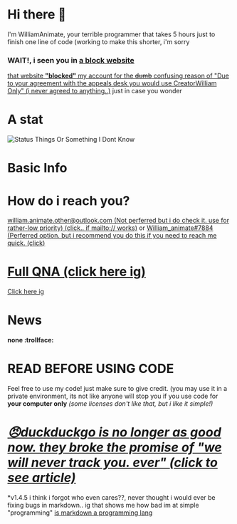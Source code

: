 # Hi there 👋
I'm WilliamAnimate, your terrible programmer that takes 5 hours just to finish one line of code (working to make this shorter, i'm sorry

### WAIT!, i seen you in [a **block** website](https://scratch.mit.edu)
[that website **"blocked"** my account for the ~~dumb~~ confusing reason of "Due to your agreement with the appeals desk you would use CreatorWilliam Only" (i never agreed to anything..)](https://youtu.be/xUDMkfaCjNg)
just in case you wonder
<!-- you may be asking, William, where is the scratch roast? i removed it just in case github might get mad at me, since i cant edit this on my browser and had to use edge... microsoft, i beg you. please be a better company and stop glitching out all my stuff.
not to mention edge is actually really, really really laggy for me. -->
<!-- # my stats -->
# A stat
<!-- ![My Github Langs I (Didn't Use) Most Thingy 35 tm r c a idk?????](https://github-readme-stats.vercel.app/api/top-langs/?username=WilliamAnimate&show_icons=true&theme=dark&layout=compact&custom_title=Languages%20I%20Use%20Here%20Most)] 
ok, you may be asking, WILLIAM, WHY IS THIS NOT SHOWN??
it only says HTML and CSS but i didnt do them 
even if i removed HTML and CSS it will say nothing :trol:
-->
![Status Things Or Something I Dont Know](https://github-readme-stats.vercel.app/api?username=WilliamAnimate&count_private=true&theme=dark&show_icons=true&custom_title=My%20stats)

# Basic Info
# How do i reach you?
[william.animate.other@outlook.com (Not perferred but i do check it. use for rather-low priority) (click.. if mailto:// works)](mailto://william.animate.other@outlook.com) or [William_animate#7884 (Perferred option. but i recommend you do this if you need to reach me quick. (click)](https://discord.com/users/720264552285208666)

# [Full QNA (click here ig)](https://github.com/WilliamAnimate/WilliamAnimate/blob/main/QNA.md)
[Click here ig](https://github.com/WilliamAnimate/WilliamAnimate/blob/main/QNA.md)
# News
**none :trollface:**

# READ BEFORE USING CODE
Feel free to use my code! just make sure to give credit. (you may use it in a private environment, its not like anyone will stop you if you use code for **your computer only** *(some licenses don't like that, but i like it simple!)*

# ***[😠duckduckgo is no longer as good now. they broke the promise of "we will never track you. ever" (click to see article)](https://www.techradar.com/news/duckduckgo-in-hot-water-over-hidden-tracking-agreement-with-microsoft)***

*v1.4.5 i think i forgot who even cares??, never thought i would ever be fixing bugs in markdown.. ig that shows me how bad im at simple "programming" [is markdown a programming lang](https://duckduckgo.com/?q=is+markdown+a+programming+language)

<!--
**WilliamAnimate/WilliamAnimate** is a ✨ _special_ ✨ repository because its `README.md` (this file) appears on your GitHub profile.

Here are some ideas to get you started:

- 🔭 I’m currently working on ...
- 🌱 I’m currently learning ...
- 👯 I’m looking to collaborate on ...
- 🤔 I’m looking for help with ...
- 💬 Ask me about ...
- 📫 How to reach me: ...
- 😄 Pronouns: ...
- ⚡ Fun fact: ...
- Stop reading i swear
- I update this more than my code
-->
